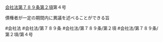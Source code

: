 [会社法第７８９条第２項](会社法＿＿＿＿第７８９条第２項)第４号

債権者が一定の期間内に異議を述べることができる旨


#会社法
#会社法/第７８９条
#会社法/第７８９条/第２項
#会社法/第７８９条/第２項/第４号
